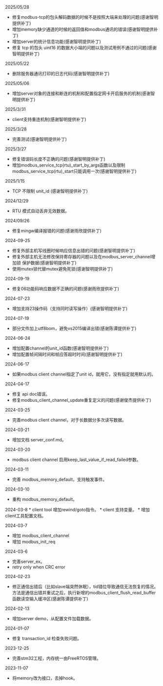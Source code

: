 2025/05/28
  * 修复modbus-tcp的包头解码数据的时候不是按照大端来处理的问题(感谢智明提供补丁)
  * 增加memory缺少通道的时候的返回值和modbus通讯的错误(感谢智明提供补丁)
  * 增加server的统计信息功能(感谢智明提供补丁)
  * 修复 tcp 的包头 uint16 的数据大小端的问题以及测试用例不通过的问题(感谢智明提供补丁)

2025/05/22
  * 删除服务器通讯打印的日志代码(感谢智明提供补丁)

2025/05/06
  * 增加server对象的连接和断连的机制和配置指定网卡开启服务的机制(感谢智明提供补丁)

2025/3/31
  * client支持重连机制(感谢智明提供补丁)

2025/3/28
  * 完善测试(感谢智明提供补丁)

2025/3/27
  * 修复错误码长度不正确的问题(感谢智明提供补丁)
  * 增加modbus_service_tcp\(rtu\)_start_by_args函数以及限制modbus_service_tcp\(rtu\)_start只能调用一次(感谢智明提供补丁)

2025/1/15
  * TCP 不限制 unit_id (感谢智明提供补丁)

2024/12/29
  * RTU 模式自动丢弃无效数据。

2024/09/26
  * 修复mingw编译报错的问题(感谢雨欣提供补丁)

2024-09-25
  * 修复外部主机写线圈时候响应信息出错的问题(感谢智明提供补丁)
  * 修复外部主机无法修改保持寄存器的问题以及在modbus_server_channel增加锁 保护数据(感谢智明提供补丁)
  * 使用mutex锁代替mutex避免死锁(感谢智明提供补丁)

2024-09-19
  * 修复06功能码响应数据不正确的问题(感谢雨欣提供补丁)

2024-07-23
  * 增加支持23操作码（支持同时读写操作）(感谢智明提供补丁)

2024-07-19
  * 部分文件加上utf8bom，避免vs2015编译出错(感谢陈谭提供补丁)

2024-06-24
  * 增加配置channel的unit_id函数(感谢智明提供补丁) 
  * 增加配置帧间隔时间和帧应答超时时间(感谢智明提供补丁) 

2024-06-17
  * 如果modbus client channel指定了unit id，就用它，没有指定就用默认的。

2024-04-17
  * 修复 api doc错误。
  * 修复modbus\_client\_channel\_update重复定义的问题(感谢俊杰提供补丁)

2024-03-25
  * 完善modbus client channel，对于长数据分多次读写数据。

2024-03-21
  * 增加文档 server\_conf.md。
  
2024-03-20
  * modbus client channel 启用keep\_last\_value\_if\_read\_failed参数。

2024-03-11
  * 完善 modbus\_memory\_default，支持触发事件。

2024-03-10
  * 重构 modbus\_memory\_default。

2024-03-8
    * client tool 增加rewind/goto指令。
    * client 支持变量。
    * 增加client工具配置文档。

2024-03-7
  * 增加 modbus\_client\_channel
  * 增加 modbus\_init\_req

2024-03-6
  * 完善server_ex。
  * retry only when CRC error

2024-02-23
  * 修正通信出错后（比如slave端突然休眠），tid错位导致通信无法恢复的情况。方法是通信出错并重试之后，执行新增的modbus\_client_flush_read_buffer函数读空输入缓冲区(感谢陈谭提供补丁)

2024-02-13
  * 增加server demo，从配置文件加载数据。

2024-01-07
  * 修复 transaction_id 检查失败问题。

2023-12-25
  * 完善stm32工程，内存统一由FreeRTOS管理。

2023-11-07
  * 将memory改为接口，去掉hook。

